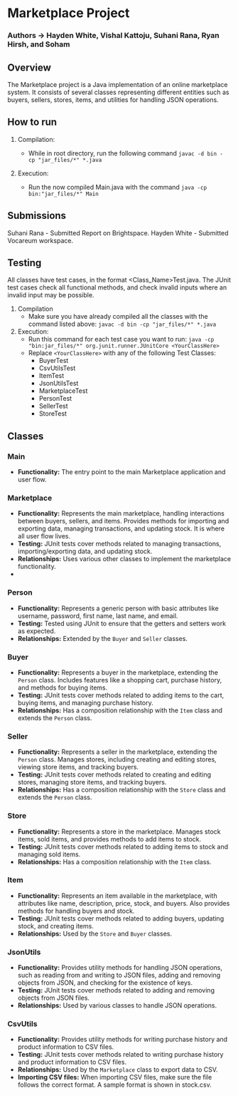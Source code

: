 # Marketplace Project 
### Authors -> Hayden White, Vishal Kattoju, Suhani Rana, Ryan Hirsh, and Soham
## Overview

The Marketplace project is a Java implementation of an online marketplace system. It consists of several classes representing different entities such as buyers, sellers, stores, items, and utilities for handling JSON operations.

## How to run
1. Compilation:
   - While in root directory, run the following command `javac -d bin -cp "jar_files/*" *.java`

2. Execution:
   - Run the now compiled Main.java with the command `java -cp bin:"jar_files/*" Main`

## Submissions
Suhani Rana - Submitted Report on Brightspace. 
Hayden White - Submitted Vocareum workspace.

## Testing

All classes have test cases, in the format <Class_Name>Test.java. The JUnit test cases check all functional methods, and check invalid inputs where an invalid input may be possible.

1. Compilation
   - Make sure you have already compiled all the classes with the command listed above: `javac -d bin -cp "jar_files/*" *.java`
2. Execution:
   - Run this command for each test case you want to run: `java -cp "bin:jar_files/*" org.junit.runner.JUnitCore <YourClassHere>`
   - Replace `<YourClassHere>` with any of the following Test Classes:
      - BuyerTest
      - CsvUtilsTest
      - ItemTest
      - JsonUtilsTest
      - MarketplaceTest
      - PersonTest
      - SellerTest
      - StoreTest  
 
## Classes

### Main
- **Functionality:** The entry point to the main Marketplace application and user flow. 

### Marketplace

- **Functionality:** Represents the main marketplace, handling interactions between buyers, sellers, and items. Provides methods for importing and exporting data, managing transactions, and updating stock. It is where all user flow lives.
- **Testing:** JUnit tests cover methods related to managing transactions, importing/exporting data, and updating stock.
- **Relationships:** Uses various other classes to implement the marketplace functionality.
- 
### Person

- **Functionality:** Represents a generic person with basic attributes like username, password, first name, last name, and email.
- **Testing:** Tested using JUnit to ensure that the getters and setters work as expected.
- **Relationships:** Extended by the `Buyer` and `Seller` classes.

### Buyer

- **Functionality:** Represents a buyer in the marketplace, extending the `Person` class. Includes features like a shopping cart, purchase history, and methods for buying items.
- **Testing:** JUnit tests cover methods related to adding items to the cart, buying items, and managing purchase history.
- **Relationships:** Has a composition relationship with the `Item` class and extends the `Person` class.

### Seller

- **Functionality:** Represents a seller in the marketplace, extending the `Person` class. Manages stores, including creating and editing stores, viewing store items, and tracking buyers.
- **Testing:** JUnit tests cover methods related to creating and editing stores, managing store items, and tracking buyers.
- **Relationships:** Has a composition relationship with the `Store` class and extends the `Person` class.

### Store

- **Functionality:** Represents a store in the marketplace. Manages stock items, sold items, and provides methods to add items to stock.
- **Testing:** JUnit tests cover methods related to adding items to stock and managing sold items.
- **Relationships:** Has a composition relationship with the `Item` class.

### Item

- **Functionality:** Represents an item available in the marketplace, with attributes like name, description, price, stock, and buyers. Also provides methods for handling buyers and stock.
- **Testing:** JUnit tests cover methods related to adding buyers, updating stock, and creating items.
- **Relationships:** Used by the `Store` and `Buyer` classes.

### JsonUtils

- **Functionality:** Provides utility methods for handling JSON operations, such as reading from and writing to JSON files, adding and removing objects from JSON, and checking for the existence of keys.
- **Testing:** JUnit tests cover methods related to adding and removing objects from JSON files.
- **Relationships:** Used by various classes to handle JSON operations.

### CsvUtils

- **Functionality:** Provides utility methods for writing purchase history and product information to CSV files.
- **Testing:** JUnit tests cover methods related to writing purchase history and product information to CSV files.
- **Relationships:** Used by the `Marketplace` class to export data to CSV.
- **Importing CSV files:** When importing CSV files, make sure the file follows the correct format. A sample format is shown in stock.csv.

